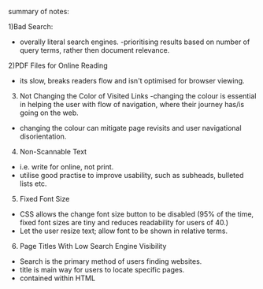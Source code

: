 summary of notes:

1)Bad Search:
- overally literal search engines.
-prioritising results based on number of query terms, rather then document relevance.

2)PDF Files for Online Reading
- its slow, breaks readers flow and isn't optimised for browser viewing.

3) Not Changing the Color of Visited Links
-changing the colour is essential in helping the user with flow of navigation, where their journey has/is going on the web.
- changing the colour can mitigate page revisits and user navigational disorientation.

4) Non-Scannable Text
- i.e. write for online, not print.
- utilise good practise to improve usability, such as subheads, bulleted lists etc.

5) Fixed Font Size
- CSS allows the change font size button to be disabled (95% of the time, fixed font sizes are tiny and reduces readability for users of 40.)
- Let the user resize text; allow font to be shown in relative terms.

6. Page Titles With Low Search Engine Visibility
- Search is the primary method of users finding websites.
- title is main way for users to locate specific pages.
- contained within HTML <title> tag
- used as default entry to favourites when bookmarking a page, so be careful with starting with "the" for instance.
- for pages other then homepage, use keywords pertinent to what the page is about.

7. Anything That Looks Like an Advertisement
- Be aware of "selective attention" - anything that looks like an add will be automatically avoided.
-follow these rules:
      - banner blindness
      - animation avoidance
      - pop-up purges





